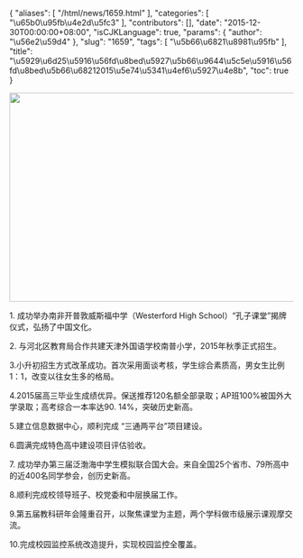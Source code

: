 {
    "aliases": [
        "/html/news/1659.html"
    ],
    "categories": [
        "\u65b0\u95fb\u4e2d\u5fc3"
    ],
    "contributors": [],
    "date": "2015-12-30T00:00:00+08:00",
    "isCJKLanguage": true,
    "params": {
        "author": "\u56e2\u59d4"
    },
    "slug": "1659",
    "tags": [
        "\u5b66\u6821\u8981\u95fb"
    ],
    "title": "\u5929\u6d25\u5916\u56fd\u8bed\u5927\u5b66\u9644\u5c5e\u5916\u56fd\u8bed\u5b66\u68212015\u5e74\u5341\u4ef6\u5927\u4e8b",
    "toc": true
}







<img
    src="https://cdn.tfls.online/mirror/full/9ecd89543c244966e63b23fe67126f3d4fa592fe.jpg"
    style="display:block;margin-left:auto;margin-right:auto;"
    decoding="async"
    fetchpriority="auto"
    loading="lazy"
    height="371"
    width="600"
/>




1. 成功举办南非开普敦威斯福中学（Westerford High School）“孔子课堂”揭牌仪式，弘扬了中国文化。




2. 与河北区教育局合作共建天津外国语学校南普小学，2015年秋季正式招生。




3.小升初招生方式改革成功。首次采用面谈考核，学生综合素质高，男女生比例1：1，改变以往女生多的格局。




4.2015届高三毕业生成绩优异。保送推荐120名额全部录取；AP班100%被国外大学录取；高考综合一本率达90. 14%，突破历史新高。




5.建立信息数据中心，顺利完成 “三通两平台”项目建设。




6.圆满完成特色高中建设项目评估验收。




7. 成功举办第三届泛渤海中学生模拟联合国大会。来自全国25个省市、79所高中的近400名同学参会，创历史新高。




8.顺利完成校领导班子、校党委和中层换届工作。




9.第五届教科研年会隆重召开，以聚焦课堂为主题，两个学科做市级展示课观摩交流。




10.完成校园监控系统改造提升，实现校园监控全覆盖。


